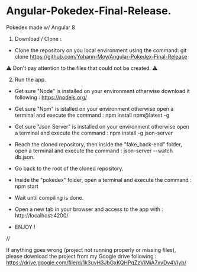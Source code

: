 # Angular-Pokedex-Final-Release.
Pokedex made w/ Angular 8

1. Download / Clone :

- Clone the repository on you local environment using the command: git clone https://github.com/Yohann-Moy/Angular-Pokedex-Final-Release

⚠️ Don't pay attention to the files that could not be created. ⚠️

2. Run the app.

- Get sure "Node" is installed on your environment otherwise download it following : https://nodejs.org/
- Get sure "Npm" is istalled on your environment otherwise open a terminal and execute the command : npm install npm@latest -g
- Get sure "Json Server" is installed on your environment otherwise open a terminal and execute the command : npm install -g json-server

- Reach the cloned repository, then inside the "fake_back-end" folder, open a terminal and execute the command : json-server --watch db.json.

- Go back to the root of the cloned repository.

- Inside the "pokedex" folder, open a terminal and execute the command : npm start

- Wait until compiling is done.

- Open a new tab in your browser and access to the app with : http://localhost:4200/

- ENJOY !

//

If anything goes wrong (project not running properly or missing files), please download the project from my Google drive following : 
https://drive.google.com/file/d/1k3uyH3JbGxKQHPqZzViMiA7xvDv4VIyb/
